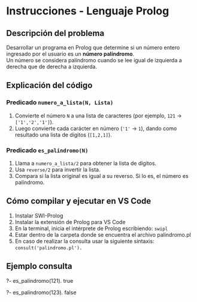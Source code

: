 # Instrucciones - Lenguaje Prolog

## Descripción del problema

Desarrollar un programa en Prolog que determine si un número entero ingresado por el usuario es un **número palíndromo**.  
Un número se considera palíndromo cuando se lee igual de izquierda a derecha que de derecha a izquierda.

## Explicación del código

### Predicado `numero_a_lista(N, Lista)`
1. Convierte el número `N` a una lista de caracteres (por ejemplo, `121` → `['1','2','1']`).
2. Luego convierte cada carácter en número (`'1'` → `1`), dando como resultado una lista de dígitos (`[1,2,1]`).

### Predicado `es_palindromo(N)`
1. Llama a `numero_a_lista/2` para obtener la lista de dígitos.
2. Usa `reverse/2` para invertir la lista.
3. Compara si la lista original es igual a su reverso. Si lo es, el número es palíndromo.


## Cómo compilar y ejecutar en VS Code
1. Instalar SWI-Prolog
2. Instalar la extensión de Prolog para VS Code
3. En la terminal, inicia el intérprete de Prolog escribiendo: `swipl` 
4. Estar dentro de la carpeta donde se encuentra el archivo palindromo.pl
4. En caso de realizar la consulta  usar la siguiente sintaxis: `consult('palindromo.pl').` 

## Ejemplo consulta
?- es_palindromo(121).
true

?- es_palindromo(123).
false